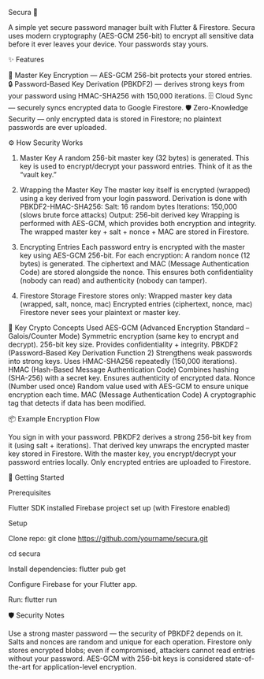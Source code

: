 Secura 🔐

A simple yet secure password manager built with Flutter & Firestore.
Secura uses modern cryptography (AES-GCM 256-bit) to encrypt all sensitive data before it ever leaves your device. Your passwords stay yours.

✨ Features

🔑 Master Key Encryption — AES-GCM 256-bit protects your stored entries.
🔒 Password-Based Key Derivation (PBKDF2) — derives strong keys from your password using HMAC-SHA256 with 150,000 iterations.
🗄️ Cloud Sync — securely syncs encrypted data to Google Firestore.
🛡️ Zero-Knowledge Security — only encrypted data is stored in Firestore; no plaintext passwords are ever uploaded.

⚙️ How Security Works

1. Master Key
A random 256-bit master key (32 bytes) is generated.
This key is used to encrypt/decrypt your password entries.
Think of it as the “vault key.”

2. Wrapping the Master Key
The master key itself is encrypted (wrapped) using a key derived from your login password.
Derivation is done with PBKDF2-HMAC-SHA256:
Salt: 16 random bytes
Iterations: 150,000 (slows brute force attacks)
Output: 256-bit derived key
Wrapping is performed with AES-GCM, which provides both encryption and integrity.
The wrapped master key + salt + nonce + MAC are stored in Firestore.

3. Encrypting Entries
Each password entry is encrypted with the master key using AES-GCM 256-bit.
For each encryption:
A random nonce (12 bytes) is generated.
The ciphertext and MAC (Message Authentication Code) are stored alongside the nonce.
This ensures both confidentiality (nobody can read) and authenticity (nobody can tamper).

4. Firestore Storage
Firestore stores only:
Wrapped master key data (wrapped, salt, nonce, mac)
Encrypted entries (ciphertext, nonce, mac)
Firestore never sees your plaintext or master key.

🔑 Key Crypto Concepts Used
AES-GCM (Advanced Encryption Standard – Galois/Counter Mode)
Symmetric encryption (same key to encrypt and decrypt).
256-bit key size.
Provides confidentiality + integrity.
PBKDF2 (Password-Based Key Derivation Function 2)
Strengthens weak passwords into strong keys.
Uses HMAC-SHA256 repeatedly (150,000 iterations).
HMAC (Hash-Based Message Authentication Code)
Combines hashing (SHA-256) with a secret key.
Ensures authenticity of encrypted data.
Nonce (Number used once)
Random value used with AES-GCM to ensure unique encryption each time.
MAC (Message Authentication Code)
A cryptographic tag that detects if data has been modified.

📦 Example Encryption Flow

You sign in with your password.
PBKDF2 derives a strong 256-bit key from it (using salt + iterations).
That derived key unwraps the encrypted master key stored in Firestore.
With the master key, you encrypt/decrypt your password entries locally.
Only encrypted entries are uploaded to Firestore.

🚀 Getting Started

Prerequisites

Flutter SDK installed
Firebase project set up (with Firestore enabled)

Setup

Clone repo:
git clone https://github.com/yourname/secura.git

cd secura

Install dependencies:
flutter pub get

Configure Firebase for your Flutter app.

Run:
flutter run

🛡️ Security Notes

Use a strong master password — the security of PBKDF2 depends on it.
Salts and nonces are random and unique for each operation.
Firestore only stores encrypted blobs; even if compromised, attackers cannot read entries without your password.
AES-GCM with 256-bit keys is considered state-of-the-art for application-level encryption.

